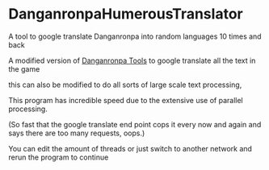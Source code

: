 # DanganronpaHumerousTranslator
A tool to google translate Danganronpa into random languages 10 times and back

A modified version of [Danganronpa Tools]() to google translate all the text in the game

this can also be modified to do all sorts of large scale text processing,

This program has incredible speed due to the extensive use of parallel processing. 

(So fast that the google translate end point cops it every now and again and says there are too many requests, oops.)

You can edit the amount of threads or just switch to another network and rerun the program to continue
